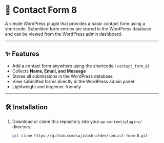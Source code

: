 # 📩 Contact Form 8

A simple WordPress plugin that provides a basic contact form using a shortcode. Submitted form entries are stored in the WordPress database and can be viewed from the WordPress admin dashboard.

---

## ✨ Features
- Add a contact form anywhere using the shortcode `[contact_form_8]`
- Collects **Name, Email, and Message**
- Stores all submissions in the WordPress database
- View submitted forms directly in the WordPress admin panel
- Lightweight and beginner-friendly

---

## 🛠 Installation
1. Download or clone this repository into your `wp-content/plugins/` directory:
   ```bash
   git clone https://github.com/sajidashrafdev/contact-form-8.git
